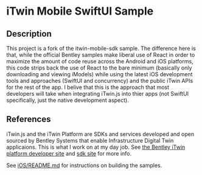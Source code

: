 # iTwin Mobile SwiftUI Sample

## Description

This project is a fork of the itwin-mobile-sdk sample. The difference here is that, while the official Bentley samples make liberal use of React in order to maximize the amount of code reuse across the Android and iOS platforms, this code strips back the use of React to the bare minimum (basically only downloading and viewing iModels) while using the latest iOS development tools and approaches (SwiftUI and concurrency) and the public iTwin APIs for the rest of the app. I belive that this is the approach that most developers will take when integrating iTwin.js into thier apps (not SwiftUI specifically, just the native development aspect).

## References

iTwin.js and the iTwin Platform are SDKs and services developed and open sourced by Bentley Systems that enable Infrastructure Digital Twin applicaions. This is what I work on at my day job. See [the Bentley iTwin platform developer site](https://developer.bentley.com/) and [sdk site](https://itwinjs.org) for more info.

See [iOS/README.md](./iOS/README.md) for instructions on building the samples.
